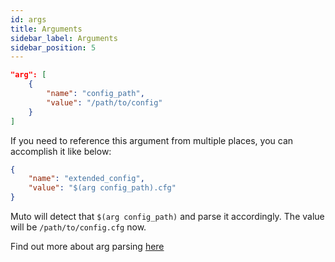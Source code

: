 ```yaml
---
id: args
title: Arguments
sidebar_label: Arguments
sidebar_position: 5
---
```


```json
"arg": [
    {
        "name": "config_path",
        "value": "/path/to/config"
    }
]
```

If you need to reference this argument from multiple places, you can accomplish it like below:

```json
{
    "name": "extended_config",
    "value": "$(arg config_path).cfg"
}
```

Muto will detect that `$(arg config_path)` and parse it accordingly. The value will be `/path/to/config.cfg` now. 

Find out more about arg parsing [here](https://github.com/eclipse-muto/composer/blob/5166e62ed1989905bc100562a05dcc7c54f16414/composer/model/stack.py#L535)